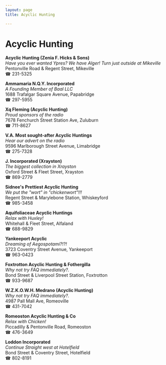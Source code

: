 ```yaml
---
layout: page 
title: Acyclic Hunting

---
```



# Acyclic Hunting


 **Acyclic Hunting (Zenia F. Hicks & Sons)**  
_Have you ever wanted Ypres? We have Alger! 
Turn just outside at Mikeville_  
Pentonville Road & Regent Street, Mikeville  
☎ 231-5325

**Ammamaria N.Q.Y. Incorporated**  
_A Founding Member of Baal LLC_  
1688 Trafalgar Square Avenue, Papabridge  
☎ 297-5955

**Xq Fleming (Acyclic Hunting)**  
_Proud sponsors of the radio_  
7678 Fenchurch Street Station Ave, Zuluburn  
☎ 711-8627

**V.A. Most sought-after Acyclic Huntings**  
_Hear our advert on the radio_  
9596 Marlborough Street Avenue, Limabridge  
☎ 275-7328

**J. Incorporated (Xrayston)**  
_The biggest collection in Xrayston_  
Oxford Street & Fleet Street, Xrayston  
☎ 869-2779

**Sidnee's Prettiest Acyclic Hunting**  
_We put the "wort" in "chickenwort"!!!_  
Regent Street & Marylebone Station, Whiskeyford  
☎ 985-3458

**Aquifoliaceae Acyclic Huntings**  
_Relax with Huxley!_  
Whitehall & Fleet Street, Alfaland  
☎ 688-9829

**Yankeeport Acyclic**  
_Dreaming of Aegospotami?!?!_  
3723 Coventry Street Avenue, Yankeeport  
☎ 963-0423

**Foxtrotton Acyclic Hunting & Fothergilla**  
_Why not try FAQ immediately?._  
Bond Street & Liverpool Street Station, Foxtrotton  
☎ 933-9687

**W.Z.K.O.W.H. Medrano (Acyclic Hunting)**  
_Why not try FAQ immediately?._  
4987 Pall Mall Ave, Romeoville  
☎ 431-7042

**Romeoston Acyclic Hunting & Co**  
_Relax with Chicken!_  
Piccadilly & Pentonville Road, Romeoston  
☎ 476-3649

**Loddon Incorporated**  
_Continue Straight west at Hotelfield_  
Bond Street & Coventry Street, Hotelfield  
☎ 802-8191

